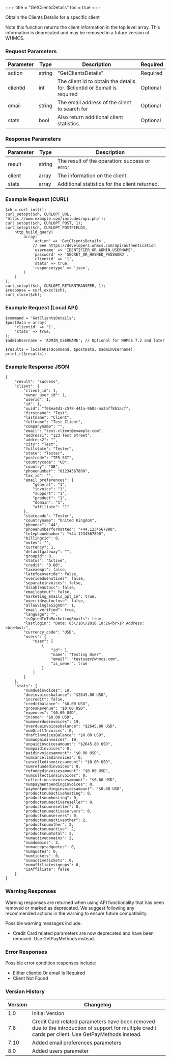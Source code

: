 +++
title = "GetClientsDetails"
toc = true
+++

Obtain the Clients Details for a specific client

Note this function returns the client information in the top level array. This information
is deprecated and may be removed in a future version of WHMCS.

### Request Parameters

| Parameter | Type | Description | Required |
| --------- | ---- | ----------- | -------- |
| action | string | "GetClientsDetails" | Required |
| clientid | int | The client id to obtain the details for. $clientid or $email is required | Optional |
| email | string | The email address of the client to search for | Optional |
| stats | bool | Also return additional client statistics. | Optional |

### Response Parameters

| Parameter | Type | Description |
| --------- | ---- | ----------- |
| result | string | The result of the operation: success or error |
| client | array | The information on the client. |
| stats | array | Additional statistics for the client returned. |


### Example Request (CURL)

```
$ch = curl_init();
curl_setopt($ch, CURLOPT_URL, 'https://www.example.com/includes/api.php');
curl_setopt($ch, CURLOPT_POST, 1);
curl_setopt($ch, CURLOPT_POSTFIELDS,
    http_build_query(
        array(
            'action' => 'GetClientsDetails',
            // See https://developers.whmcs.com/api/authentication
            'username' => 'IDENTIFIER_OR_ADMIN_USERNAME',
            'password' => 'SECRET_OR_HASHED_PASSWORD',
            'clientid' => '1',
            'stats' => true,
            'responsetype' => 'json',
        )
    )
);
curl_setopt($ch, CURLOPT_RETURNTRANSFER, 1);
$response = curl_exec($ch);
curl_close($ch);
```


### Example Request (Local API)

```
$command = 'GetClientsDetails';
$postData = array(
    'clientid' => '1',
    'stats' => true,
);
$adminUsername = 'ADMIN_USERNAME'; // Optional for WHMCS 7.2 and later

$results = localAPI($command, $postData, $adminUsername);
print_r($results);
```


### Example Response JSON

```
{
    "result": "success",
    "client": {
        "client_id": 1,
        "owner_user_id": 1,
        "userid": 1,
        "id": 1,
        "uuid": "f08ea4d1-c578-441a-9b0a-aa3aff8b1acf",
        "firstname": "Test",
        "lastname": "Client",
        "fullname": "Test Client",
        "companyname": "",
        "email": "test-client@example.com",
        "address1": "123 Test Street",
        "address2": "",
        "city": "Test",
        "fullstate": "Tester",
        "state": "Tester",
        "postcode": "TE5 5ST",
        "countrycode": "GB",
        "country": "GB",
        "phonenumber": "01234567890",
        "tax_id": "",
        "email_preferences": {
            "general": "1",
            "invoice": "1",
            "support": "1",
            "product": "1",
            "domain": "1",
            "affiliate": "1"
        },
        "statecode": "Tester",
        "countryname": "United Kingdom",
        "phonecc": "44",
        "phonenumberformatted": "+44.1234567890",
        "telephoneNumber": "+44.1234567890",
        "billingcid": 0,
        "notes": "",
        "currency": 1,
        "defaultgateway": "",
        "groupid": 0,
        "status": "Active",
        "credit": "0.00",
        "taxexempt": false,
        "latefeeoveride": false,
        "overideduenotices": false,
        "separateinvoices": false,
        "disableautocc": false,
        "emailoptout": false,
        "marketing_emails_opt_in": true,
        "overrideautoclose": false,
        "allowSingleSignOn": 1,
        "email_verified": true,
        "language": "",
        "isOptedInToMarketingEmails": true,
        "lastlogin": "Date: 03\/10\/2016 10:26<br>IP Address:<br>Host:",
        "currency_code": "USD",
        "users": {
            "user": [
                {
                    "id": 1,
                    "name": "Testing User",
                    "email": "testuser@whmcs.com",
                    "is_owner": true
                }
            ]
        }
    },
    "stats": {
        "numdueinvoices": 19,
        "dueinvoicesbalance": "$2645.80 USD",
        "incredit": false,
        "creditbalance": "$0.00 USD",
        "grossRevenue": "$0.00 USD",
        "expenses": "$0.00 USD",
        "income": "$0.00 USD",
        "numoverdueinvoices": 19,
        "overdueinvoicesbalance": "$2645.80 USD",
        "numDraftInvoices": 0,
        "draftInvoicesBalance": "$0.00 USD",
        "numunpaidinvoices": 19,
        "unpaidinvoicesamount": "$2645.80 USD",
        "numpaidinvoices": 0,
        "paidinvoicesamount": "$0.00 USD",
        "numcancelledinvoices": 0,
        "cancelledinvoicesamount": "$0.00 USD",
        "numrefundedinvoices": 0,
        "refundedinvoicesamount": "$0.00 USD",
        "numcollectionsinvoices": 0,
        "collectionsinvoicesamount": "$0.00 USD",
        "numpaymentpendinginvoices": 0,
        "paymentpendinginvoicesamount": "$0.00 USD",
        "productsnumactivehosting": 0,
        "productsnumhosting": 0,
        "productsnumactivereseller": 0,
        "productsnumreseller": 0,
        "productsnumactiveservers": 0,
        "productsnumservers": 0,
        "productsnumactiveother": 2,
        "productsnumother": 2,
        "productsnumactive": 2,
        "productsnumtotal": 2,
        "numactivedomains": 2,
        "numdomains": 2,
        "numacceptedquotes": 0,
        "numquotes": 0,
        "numtickets": 0,
        "numactivetickets": 0,
        "numaffiliatesignups": 0,
        "isAffiliate": false
    }
}
```


### Warning Responses

Warning responses are returned when using API functionality that has been removed or marked as deprecated.
We suggest following any recommended actions in the warning to ensure future compatibility.

Possible warning messages include:

* Credit Card related parameters are now deprecated and have been removed. Use GetPayMethods instead.


### Error Responses

Possible error condition responses include:

* Either clientid Or email Is Required
* Client Not Found


### Version History

| Version | Changelog |
| ------- | --------- |
| 1.0 | Initial Version |
| 7.8 | Credit Card related parameters have been removed due to the introduction of support for multiple credit cards per client. Use GetPayMethods instead. |
| 7.10 | Added email preferences parameters |
| 8.0 | Added users parameter |
